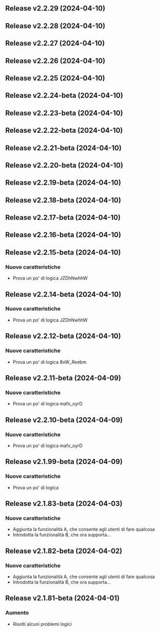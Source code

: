 ## Release v2.2.29 (2024-04-10)

## Release v2.2.28 (2024-04-10)

## Release v2.2.27 (2024-04-10)

## Release v2.2.26 (2024-04-10)

## Release v2.2.25 (2024-04-10)

## Release v2.2.24-beta (2024-04-10)

## Release v2.2.23-beta (2024-04-10)

## Release v2.2.22-beta (2024-04-10)

## Release v2.2.21-beta (2024-04-10)

## Release v2.2.20-beta (2024-04-10)

## Release v2.2.19-beta (2024-04-10)

## Release v2.2.18-beta (2024-04-10)

## Release v2.2.17-beta (2024-04-10)

## Release v2.2.16-beta (2024-04-10)

## Release v2.2.15-beta (2024-04-10)

### Nuove caratteristiche

- Prova un po' di logica JZDhNwhhW

## Release v2.2.14-beta (2024-04-10)

### Nuove caratteristiche

- Prova un po' di logica JZDhNwhhW

## Release v2.2.12-beta (2024-04-10)

### Nuove caratteristiche

- Prova un po' di logica 8oW_Reebm

## Release v2.2.11-beta (2024-04-09)

### Nuove caratteristiche

- Prova un po' di logica mafx_oyrD

## Release v2.2.10-beta (2024-04-09)

### Nuove caratteristiche

- Prova un po' di logica mafx_oyrD

## Release v2.1.99-beta (2024-04-09)

### Nuove caratteristiche

- Prova un po' di logica

## Release v2.1.83-beta (2024-04-03)

### Nuove caratteristiche

- Aggiunta la funzionalità A, che consente agli utenti di fare qualcosa
- Introdotta la funzionalità B, che ora supporta...

## Release v2.1.82-beta (2024-04-02)

### Nuove caratteristiche

- Aggiunta la funzionalità A, che consente agli utenti di fare qualcosa
- Introdotta la funzionalità B, che ora supporta...

## Release v2.1.81-beta (2024-04-01)

### Aumento

- Risolti alcuni problemi logici
